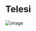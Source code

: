 # Telesi

![image](https://user-images.githubusercontent.com/47431016/159143635-4d85acf0-b131-4460-ac82-32763c6fcdf7.png)

